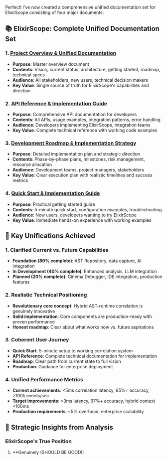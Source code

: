 Perfect! I've now created a comprehensive unified documentation set for ElixirScope consisting of four major documents:

## 📚 **ElixirScope: Complete Unified Documentation Set**

### **1. [Project Overview & Unified Documentation](elixirscope_unified_docs)**
- **Purpose**: Master overview document
- **Contents**: Vision, current status, architecture, getting started, roadmap, technical specs
- **Audience**: All stakeholders, new users, technical decision makers
- **Key Value**: Single source of truth for ElixirScope's capabilities and direction

### **2. [API Reference & Implementation Guide](elixirscope_api_reference)**
- **Purpose**: Comprehensive API documentation for developers
- **Contents**: All APIs, usage examples, integration patterns, error handling
- **Audience**: Developers implementing ElixirScope, integration teams
- **Key Value**: Complete technical reference with working code examples

### **3. [Development Roadmap & Implementation Strategy](elixirscope_development_roadmap)**
- **Purpose**: Detailed implementation plan and strategic direction
- **Contents**: Phase-by-phase plans, milestones, risk management, resource allocation
- **Audience**: Development teams, project managers, stakeholders
- **Key Value**: Clear execution plan with realistic timelines and success metrics

### **4. [Quick Start & Implementation Guide](elixirscope_getting_started)**
- **Purpose**: Practical getting started guide
- **Contents**: 5-minute quick start, configuration examples, troubleshooting
- **Audience**: New users, developers wanting to try ElixirScope
- **Key Value**: Immediate hands-on experience with working examples

## 🎯 **Key Unifications Achieved**

### **1. Clarified Current vs. Future Capabilities**
- **Foundation (80% complete)**: AST Repository, data capture, AI integration
- **In Development (40% complete)**: Enhanced analysis, LLM integration
- **Planned (20% complete)**: Cinema Debugger, IDE integration, production features

### **2. Realistic Technical Positioning**
- **Revolutionary core concept**: Hybrid AST-runtime correlation is genuinely innovative
- **Solid implementation**: Core components are production-ready with proven performance
- **Honest roadmap**: Clear about what works now vs. future aspirations

### **3. Coherent User Journey**
- **Quick Start**: 5-minute setup to working correlation system
- **API Reference**: Complete technical documentation for implementation
- **Roadmap**: Clear path from current state to full vision
- **Production**: Guidance for enterprise deployment

### **4. Unified Performance Metrics**
- **Current achievements**: <5ms correlation latency, 95%+ accuracy, >100k events/sec
- **Target improvements**: <3ms latency, 97%+ accuracy, hybrid context <100ms
- **Production requirements**: <5% overhead, enterprise scalability

## 🚀 **Strategic Insights from Analysis**

### **ElixirScope's True Position**
1. **Genuinely
(SHOULD BE GOOD!)
